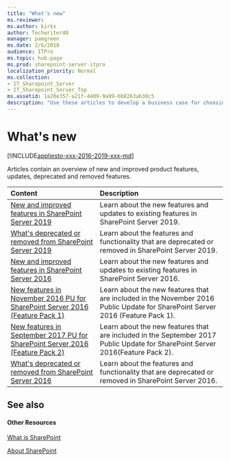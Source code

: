 ```yaml
---
title: "What's new"
ms.reviewer: 
ms.author: kirks
author: Techwriter40
manager: pamgreen
ms.date: 2/6/2018
audience: ITPro
ms.topic: hub-page
ms.prod: sharepoint-server-itpro
localization_priority: Normal
ms.collection:
- IT_Sharepoint_Server
- IT_Sharepoint_Server_Top
ms.assetid: 1a20e357-a21f-4409-9a99-6b8263ab30c5
description: "Use these articles to develop a business case for choosing SharePoint Server 2019 or SharePoint Server 2016."
---
```


# What's new

[!INCLUDE[appliesto-xxx-2016-2019-xxx-md](../includes/appliesto-xxx-2016-2019-xxx-md.md)]
  
Articles contain an overview of new and improved product features, updates, deprecated and removed features.
  
|**Content**|**Description**|
|:-----|:-----|
|[New and improved features in SharePoint Server 2019](new-and-improved-features-in-sharepoint-server-2019.md) <br/> |Learn about the new features and updates to existing features in SharePoint Server 2019.  <br/> |
|[What's deprecated or removed from SharePoint Server 2019](what-s-deprecated-or-removed-from-sharepoint-server-2019.md) <br/> |Learn about the features and functionality that are deprecated or removed in SharePoint Server 2019.  <br/> |
|[New and improved features in SharePoint Server 2016](new-and-improved-features-in-sharepoint-server-2016.md) <br/> |Learn about the new features and updates to existing features in SharePoint Server 2016.  <br/> |
|[New features in November 2016 PU for SharePoint Server 2016 (Feature Pack 1)](new-features-in-feature-pack-1.md) <br/> |Learn about the new features that are included in the November 2016 Public Update for SharePoint Server 2016 (Feature Pack 1).  <br/> |
|[New features in September 2017 PU for SharePoint Server 2016 (Feature Pack 2)](new-feature-in-feature-pack-2.md) <br/> |Learn about the new features that are included in the September 2017 Public Update for SharePoint Server 2016(Feature Pack 2).  <br/> |
|[What's deprecated or removed from SharePoint Server 2016](what-s-deprecated-or-removed-from-sharepoint-server-2016.md) <br/> |Learn about the features and functionality that are deprecated or removed in SharePoint Server 2016.  <br/> |
   
## See also

#### Other Resources

[What is SharePoint](https://support.office.com/en-us/article/What-is-SharePoint-97b915e6-651b-43b2-827d-fb25777f446f)
  
[About SharePoint](https://dev.office.com/sharepoint)

